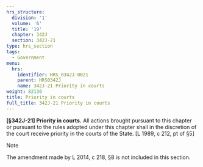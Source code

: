 ```yaml
---
hrs_structure:
  division: '1'
  volume: '6'
  title: '19'
  chapter: 342J
  section: 342J-21
type: hrs_section
tags:
  - Government
menu:
  hrs:
    identifier: HRS_0342J-0021
    parent: HRS0342J
    name: 342J-21 Priority in courts
weight: 82130
title: Priority in courts
full_title: 342J-21 Priority in courts
---
```

**[§342J-21] Priority in courts.** All actions brought pursuant to this chapter or pursuant to the rules adopted under this chapter shall in the discretion of the court receive priority in the courts of the State. [L 1989, c 212, pt of §5]

Note

The amendment made by L 2014, c 218, §8 is not included in this section.